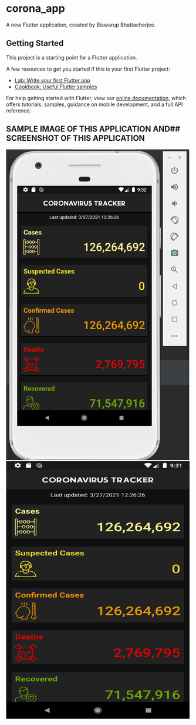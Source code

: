 # corona_app

A new Flutter application, created by Biswarup Bhattacharjee. 

## Getting Started

This project is a starting point for a Flutter application.

A few resources to get you started if this is your first Flutter project:

- [Lab: Write your first Flutter app](https://flutter.dev/docs/get-started/codelab)
- [Cookbook: Useful Flutter samples](https://flutter.dev/docs/cookbook)

For help getting started with Flutter, view our
[online documentation](https://flutter.dev/docs), which offers tutorials,
samples, guidance on mobile development, and a full API reference.
## SAMPLE IMAGE OF THIS APPLICATION AND## SCREENSHOT OF THIS APPLICATION
![Test Image 1](SamplePicture.PNG) <img src="Screenshot.png" width="500" height="700">


